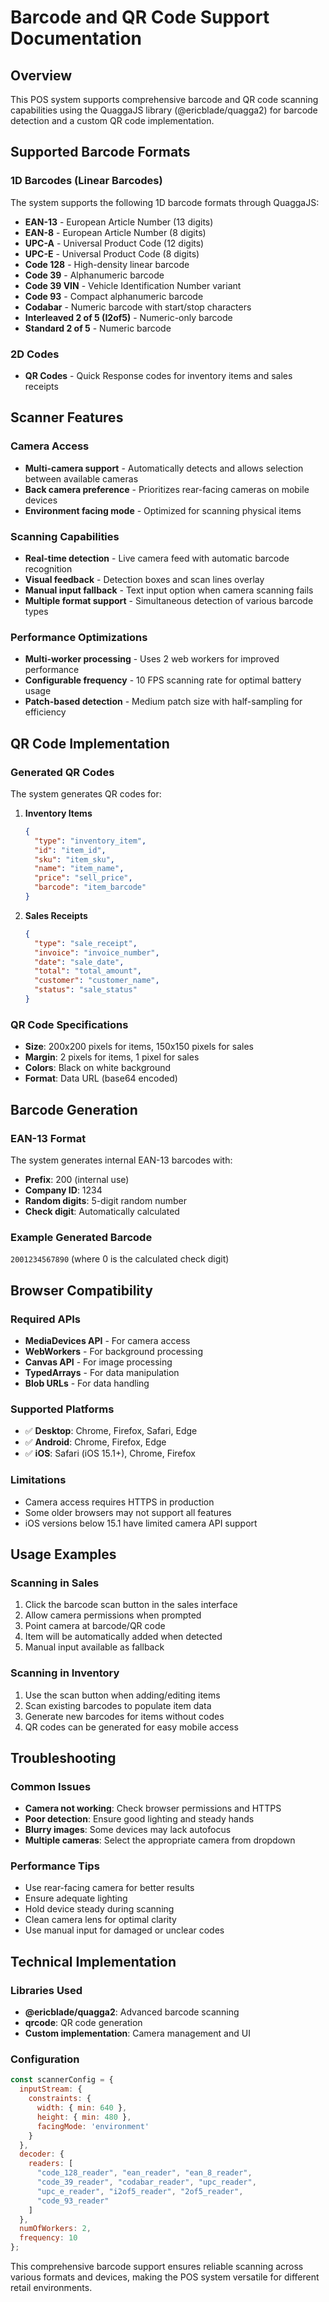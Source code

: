 # Barcode and QR Code Support Documentation

## Overview
This POS system supports comprehensive barcode and QR code scanning capabilities using the QuaggaJS library (@ericblade/quagga2) for barcode detection and a custom QR code implementation.

## Supported Barcode Formats

### 1D Barcodes (Linear Barcodes)
The system supports the following 1D barcode formats through QuaggaJS:

- **EAN-13** - European Article Number (13 digits)
- **EAN-8** - European Article Number (8 digits)
- **UPC-A** - Universal Product Code (12 digits)
- **UPC-E** - Universal Product Code (8 digits)
- **Code 128** - High-density linear barcode
- **Code 39** - Alphanumeric barcode
- **Code 39 VIN** - Vehicle Identification Number variant
- **Code 93** - Compact alphanumeric barcode
- **Codabar** - Numeric barcode with start/stop characters
- **Interleaved 2 of 5 (I2of5)** - Numeric-only barcode
- **Standard 2 of 5** - Numeric barcode

### 2D Codes
- **QR Codes** - Quick Response codes for inventory items and sales receipts

## Scanner Features

### Camera Access
- **Multi-camera support** - Automatically detects and allows selection between available cameras
- **Back camera preference** - Prioritizes rear-facing cameras on mobile devices
- **Environment facing mode** - Optimized for scanning physical items

### Scanning Capabilities
- **Real-time detection** - Live camera feed with automatic barcode recognition
- **Visual feedback** - Detection boxes and scan lines overlay
- **Manual input fallback** - Text input option when camera scanning fails
- **Multiple format support** - Simultaneous detection of various barcode types

### Performance Optimizations
- **Multi-worker processing** - Uses 2 web workers for improved performance
- **Configurable frequency** - 10 FPS scanning rate for optimal battery usage
- **Patch-based detection** - Medium patch size with half-sampling for efficiency

## QR Code Implementation

### Generated QR Codes
The system generates QR codes for:

1. **Inventory Items**
   ```json
   {
     "type": "inventory_item",
     "id": "item_id",
     "sku": "item_sku",
     "name": "item_name",
     "price": "sell_price",
     "barcode": "item_barcode"
   }
   ```

2. **Sales Receipts**
   ```json
   {
     "type": "sale_receipt",
     "invoice": "invoice_number",
     "date": "sale_date",
     "total": "total_amount",
     "customer": "customer_name",
     "status": "sale_status"
   }
   ```

### QR Code Specifications
- **Size**: 200x200 pixels for items, 150x150 pixels for sales
- **Margin**: 2 pixels for items, 1 pixel for sales
- **Colors**: Black on white background
- **Format**: Data URL (base64 encoded)

## Barcode Generation

### EAN-13 Format
The system generates internal EAN-13 barcodes with:
- **Prefix**: 200 (internal use)
- **Company ID**: 1234
- **Random digits**: 5-digit random number
- **Check digit**: Automatically calculated

### Example Generated Barcode
`2001234567890` (where 0 is the calculated check digit)

## Browser Compatibility

### Required APIs
- **MediaDevices API** - For camera access
- **WebWorkers** - For background processing
- **Canvas API** - For image processing
- **TypedArrays** - For data manipulation
- **Blob URLs** - For data handling

### Supported Platforms
- ✅ **Desktop**: Chrome, Firefox, Safari, Edge
- ✅ **Android**: Chrome, Firefox, Edge
- ✅ **iOS**: Safari (iOS 15.1+), Chrome, Firefox

### Limitations
- Camera access requires HTTPS in production
- Some older browsers may not support all features
- iOS versions below 15.1 have limited camera API support

## Usage Examples

### Scanning in Sales
1. Click the barcode scan button in the sales interface
2. Allow camera permissions when prompted
3. Point camera at barcode/QR code
4. Item will be automatically added when detected
5. Manual input available as fallback

### Scanning in Inventory
1. Use the scan button when adding/editing items
2. Scan existing barcodes to populate item data
3. Generate new barcodes for items without codes
4. QR codes can be generated for easy mobile access

## Troubleshooting

### Common Issues
- **Camera not working**: Check browser permissions and HTTPS
- **Poor detection**: Ensure good lighting and steady hands
- **Blurry images**: Some devices may lack autofocus
- **Multiple cameras**: Select the appropriate camera from dropdown

### Performance Tips
- Use rear-facing camera for better results
- Ensure adequate lighting
- Hold device steady during scanning
- Clean camera lens for optimal clarity
- Use manual input for damaged or unclear codes

## Technical Implementation

### Libraries Used
- **@ericblade/quagga2**: Advanced barcode scanning
- **qrcode**: QR code generation
- **Custom implementation**: Camera management and UI

### Configuration
```javascript
const scannerConfig = {
  inputStream: {
    constraints: {
      width: { min: 640 },
      height: { min: 480 },
      facingMode: 'environment'
    }
  },
  decoder: {
    readers: [
      "code_128_reader", "ean_reader", "ean_8_reader",
      "code_39_reader", "codabar_reader", "upc_reader",
      "upc_e_reader", "i2of5_reader", "2of5_reader",
      "code_93_reader"
    ]
  },
  numOfWorkers: 2,
  frequency: 10
};
```

This comprehensive barcode support ensures reliable scanning across various formats and devices, making the POS system versatile for different retail environments.